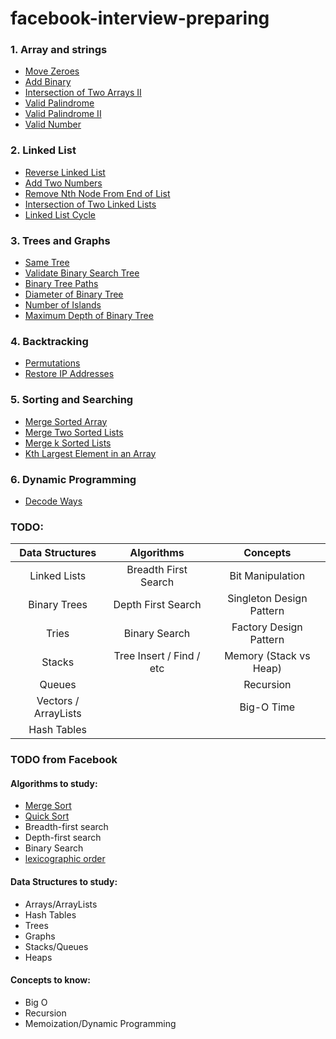 # facebook-interview-preparing

### 1. Array and strings
 - [Move Zeroes](1.array-and-strings/1.move-zeroes.md)
 - [Add Binary](1.array-and-strings/2.add-binary.md)
 - [Intersection of Two Arrays II](1.array-and-strings/3.intersection-of-two-arrays-II.md)
 - [Valid Palindrome](1.array-and-strings/5-valid-palindrome.md)
 - [Valid Palindrome II](1.array-and-strings/6-valid-palindrome-II.md)
 - [Valid Number](1.array-and-strings/7-valid-number.md)

### 2. Linked List
 - [Reverse Linked List](2.linked-list/1.reverse-linked-list.md)
 - [Add Two Numbers](./2.linked-list/2.add-two-numbers.md)
 - [Remove Nth Node From End of List](./2.linked-list/3.remove-nth-node-from-end-of-list.md)
 - [Intersection of Two Linked Lists](./2.linked-list/4.intersection-of-two-linked-lists.md)
 - [Linked List Cycle](./2.linked-list/6.linked-list-cycle.md)
 
### 3. Trees and Graphs
 - [Same Tree](./3.trees-and-graphs/1.same-tree.md)
 - [Validate Binary Search Tree](./3.trees-and-graphs/2.validate-binary-search-tree.md)
 - [Binary Tree Paths](./3.trees-and-graphs/3.binary-tree-paths.md)
 - [Diameter of Binary Tree](./3.trees-and-graphs/4.diameter-of-binary-tree.md)
 - [Number of Islands](./3.trees-and-graphs/8.number-of-Islands.md)
 - [Maximum Depth of Binary Tree](./3.trees-and-graphs/104.maximum-depth-of-binary-tree.md)
 
### 4. Backtracking
 - [Permutations](./4.backtracking/3.permutations.md)
 - [Restore IP Addresses](./4.backtracking/93.restore-IP-addresses.md)
 
### 5. Sorting and Searching
 - [Merge Sorted Array](./5.sorting-and-searching/3.merge-sorted-array.md)
 - [Merge Two Sorted Lists](./5.sorting-and-searching/4.merge-two-sorted-lists.md)
 - [Merge k Sorted Lists](./5.sorting-and-searching/5.merge-k-sorted-lists.md)
 - [Kth Largest Element in an Array](5.sorting-and-searching/215.kth-largest-element-in-an-array.md)
 
### 6. Dynamic Programming
 - [Decode Ways](./6.dynamic-programming/3.decode-ways.md)

### TODO:

| Data Structures      | Algorithms               | Concepts                 |
| :------------------: | :----------------------: | :----------------------: |
| Linked Lists         | Breadth First Search     | Bit Manipulation         |
| Binary Trees         | Depth First Search       | Singleton Design Pattern |
| Tries                | Binary Search            | Factory Design Pattern   |
| Stacks               | Tree Insert / Find / etc | Memory (Stack vs Heap)   |
| Queues               |                          | Recursion                |
| Vectors / ArrayLists |                          | Big-O Time               |
| Hash Tables          |                          |                          |

### TODO from Facebook

#### Algorithms to study:
 - [Merge Sort](7.algorithms/1.merge-sort.md)
 - [Quick Sort](7.algorithms/2.quicksort.md)
 - Breadth-first search
 - Depth-first search
 - Binary Search
 - [lexicographic order](./4.backtracking/3.permutations.md)

#### Data Structures to study:
 - Arrays/ArrayLists
 - Hash Tables
 - Trees
 - Graphs
 - Stacks/Queues
 - Heaps
 
#### Concepts to know:
 - Big O
 - Recursion
 - Memoization/Dynamic Programming
 